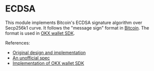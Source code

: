 # ECDSA

This module implements Bitcoin's ECDSA signature algorithm over Secp256k1 curve.
It follows the "message sign" format in [Bitcoin](https://github.com/bitcoin/bitcoin/pull/524).
The format is used in [OKX wallet SDK](https://github.com/okx/js-wallet-sdk/blob/a57c2acbe6ce917c0aa4e951d96c4e562ad58444/packages/coin-bitcoin/src/BtcWallet.ts#L331).

References:

- [Original design and implementation](https://github.com/bitcoin/bitcoin/pull/524)
- [An unofficial spec](https://github.com/fivepiece/sign-verify-message/blob/master/signverifymessage.md)
- [Implementation of OKX wallet SDK](https://github.com/okx/js-wallet-sdk/blob/a57c2acbe6ce917c0aa4e951d96c4e562ad58444/packages/coin-bitcoin/src/BtcWallet.ts#L331)
